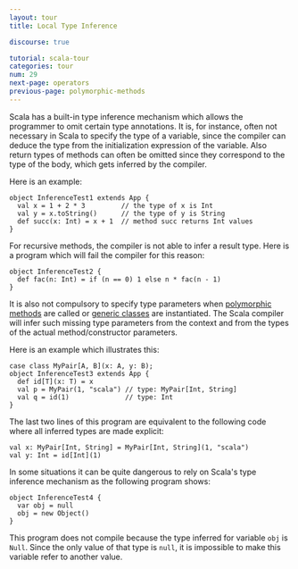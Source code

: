 ```yaml
---
layout: tour
title: Local Type Inference

discourse: true

tutorial: scala-tour
categories: tour
num: 29
next-page: operators
previous-page: polymorphic-methods
---
```

Scala has a built-in type inference mechanism which allows the programmer to omit certain type annotations. It is, for instance, often not necessary in Scala to specify the type of a variable, since the compiler can deduce the type from the initialization expression of the variable. Also return types of methods can often be omitted since they correspond to the type of the body, which gets inferred by the compiler.

Here is an example:

```tut
object InferenceTest1 extends App {
  val x = 1 + 2 * 3         // the type of x is Int
  val y = x.toString()      // the type of y is String
  def succ(x: Int) = x + 1  // method succ returns Int values
}
```

For recursive methods, the compiler is not able to infer a result type. Here is a program which will fail the compiler for this reason:

```tut:fail
object InferenceTest2 {
  def fac(n: Int) = if (n == 0) 1 else n * fac(n - 1)
}
```

It is also not compulsory to specify type parameters when [polymorphic methods](polymorphic-methods.html) are called or [generic classes](generic-classes.html) are instantiated. The Scala compiler will infer such missing type parameters from the context and from the types of the actual method/constructor parameters.

Here is an example which illustrates this:

```
case class MyPair[A, B](x: A, y: B);
object InferenceTest3 extends App {
  def id[T](x: T) = x
  val p = MyPair(1, "scala") // type: MyPair[Int, String]
  val q = id(1)              // type: Int
}
```

The last two lines of this program are equivalent to the following code where all inferred types are made explicit:

```
val x: MyPair[Int, String] = MyPair[Int, String](1, "scala")
val y: Int = id[Int](1)
```

In some situations it can be quite dangerous to rely on Scala's type inference mechanism as the following program shows:

```tut:fail
object InferenceTest4 {
  var obj = null
  obj = new Object()
}
```

This program does not compile because the type inferred for variable `obj` is `Null`. Since the only value of that type is `null`, it is impossible to make this variable refer to another value.

